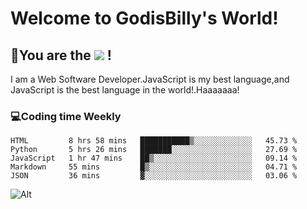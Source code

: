 # Welcome to GodisBilly's World!
## :partying_face:You are the  ![](https://visitor-badge.glitch.me/badge?page_id=Godisbilly.readme) !
I am a Web Software Developer.JavaScript is my best language,and JavaScript is the best language in the world!.Haaaaaaa!
### :computer:Coding time Weekly
  <!--START_SECTION:waka-->
```text
HTML         8 hrs 58 mins   ███████████▒░░░░░░░░░░░░░   45.73 % 
Python       5 hrs 26 mins   ███████░░░░░░░░░░░░░░░░░░   27.69 % 
JavaScript   1 hr 47 mins    ██▒░░░░░░░░░░░░░░░░░░░░░░   09.14 % 
Markdown     55 mins         █▒░░░░░░░░░░░░░░░░░░░░░░░   04.71 % 
JSON         36 mins         ▓░░░░░░░░░░░░░░░░░░░░░░░░   03.06 % 
```
<!--END_SECTION:waka-->
![Alt](https://repobeats.axiom.co/api/embed/eeff64f6cf3d966257bdb597911b88a4c137d508.svg "Repobeats analytics image")
